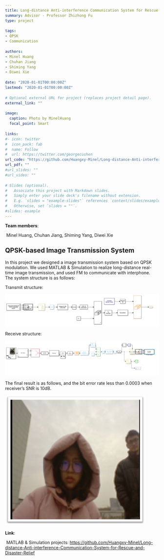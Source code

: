 ```yaml
---
title: Long-distance Anti-interference Communication System for Rescue and Disaster Relief
summary: Advisor - Professor Zhizhong Fu
type: project

tags: 
- QPSK
- Communication

authors:
- Minel Huang
- Chuhan Jiang
- Shiming Yang
- Diwei Xie

date: "2020-01-01T00:00:00Z"
lastmod: "2020-01-01T00:00:00Z"

# Optional external URL for project (replaces project detail page).
external_link: ""

image:
  caption: Photo by MinelHuang
  focal_point: Smart

links:
#- icon: twitter
#  icon_pack: fab
#  name: Follow
#  url: https://twitter.com/georgecushen
url_code: "https://github.com/Huangxy-Minel/Long-distance-Anti-interference-Communication-System-for-Rescue-and-Disaster-Relief"
url_pdf: ""
#url_slides: ""
#url_video: ""

# Slides (optional).
#   Associate this project with Markdown slides.
#   Simply enter your slide deck's filename without extension.
#   E.g. `slides = "example-slides"` references `content/slides/example-slides.md`.
#   Otherwise, set `slides = ""`.
#slides: example
---
```


**Team members**:

​		Minel Huang, Chuhan Jiang, Shiming Yang, Diwei Xie

## **QPSK-based Image Transmission System**

In this project we designed a image transmission system based on QPSK modulation. We used MATLAB & Simulation to realize long-distance real-time image transmission, and used FM to communicate with interphone. The system structure is as follows:

Transmit structure:

![](./featured.jpg)

Receive structure:

![](./01.png)

The final result is as follows, and the bit error rate less than 0.0003 when receiver’s SNR is 10dB.

![](./02.png)

**Link**:

​		MATLAB & Simulation projects: https://github.com/Huangxy-Minel/Long-distance-Anti-interference-Communication-System-for-Rescue-and-Disaster-Relief